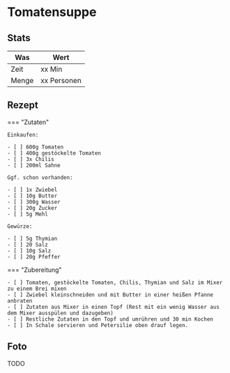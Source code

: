 # Tomatensuppe

## Stats

| Was   | Wert        |
|-------|-------------|
| Zeit  | xx Min      |
| Menge | xx Personen |

## Rezept

=== "Zutaten"

    Einkaufen:

    - [ ] 600g Tomaten
    - [ ] 400g gestöckelte Tomaten
    - [ ] 3x Chilis
    - [ ] 200ml Sahne

    Ggf. schon vorhanden:

    - [ ] 1x Zwiebel
    - [ ] 10g Butter
    - [ ] 300g Wasser
    - [ ] 20g Zucker
    - [ ] 5g Mehl

    Gewürze:

    - [ ] 5g Thymian
    - [ ] 20 Salz
    - [ ] 10g Salz
    - [ ] 20g Pfeffer

=== "Zubereitung"

    - [ ] Tomaten, gestöckelte Tomaten, Chilis, Thymian und Salz im Mixer zu einem Brei mixen
    - [ ] Zwiebel kleinschneiden und mit Butter in einer heißen Pfanne anbraten
    - [ ] Zutaten aus Mixer in einen Topf (Rest mit ein wenig Wasser aus dem Mixer ausspülen und dazugeben)
    - [ ] Restliche Zutaten in den Topf und umrühren und 30 min Kochen
    - [ ] In Schale servieren und Petersilie oben drauf legen.

## Foto

TODO
